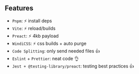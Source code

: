 ## Features

- `Pnpm`: :zap: install deps
- `Vite`: :zap: reload/builds
- `Preact`: :zap: 4kb payload
- `WindiCSS`: :zap: css builds + auto purge
- `Code Splitting`: only send needed files :+1:
- `Eslint` + `Prettier`: neat code :ok_hand:
- `Jest + @testing-library/preact`: testing best practices :+1:

